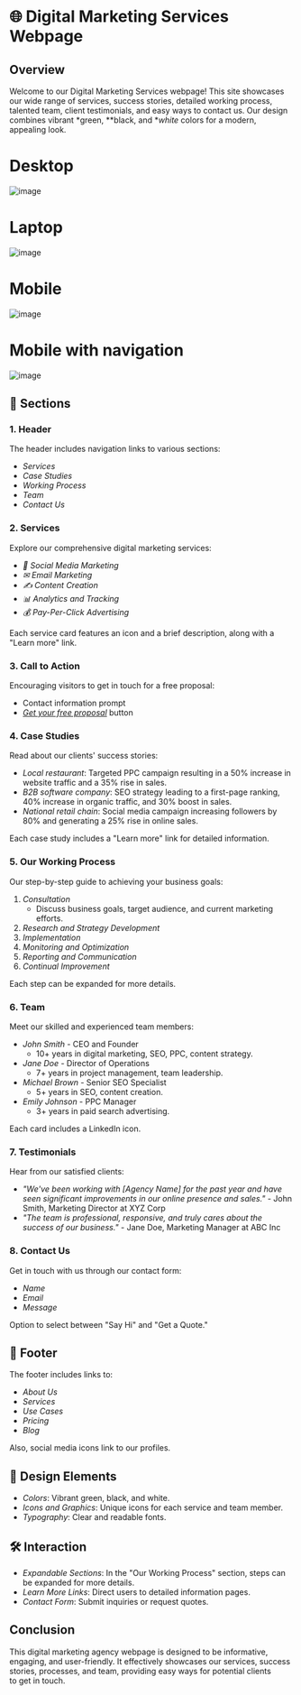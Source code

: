 # 🌐 Digital Marketing Services Webpage

## Overview

Welcome to our Digital Marketing Services webpage! This site showcases our wide range of services, success stories, detailed working process, talented team, client testimonials, and easy ways to contact us. Our design combines vibrant *green, **black, and **white* colors for a modern, appealing look.

# Desktop
![image](https://github.com/mdsiaofficial/Positivus-Frontend-react/assets/22385106/72159ce9-5b58-492b-881a-d47badde4314)

# Laptop
![image](https://github.com/mdsiaofficial/Positivus-Frontend-react/assets/22385106/5a091200-f6d3-4a75-af5f-bdae6d08ef41)

# Mobile
![image](https://github.com/mdsiaofficial/Positivus-Frontend-react/assets/22385106/b6d52169-2004-4287-ad73-c1e7d2d0d9fe)

# Mobile with navigation
![image](https://github.com/mdsiaofficial/Positivus-Frontend-react/assets/22385106/65bbbbc0-6de0-44fe-b496-c550cd544139)

## 📑 Sections

### 1. Header
The header includes navigation links to various sections:
- *Services*
- *Case Studies*
- *Working Process*
- *Team*
- *Contact Us*

### 2. Services
Explore our comprehensive digital marketing services:
- *📱 Social Media Marketing*
- *✉ Email Marketing*
- *✍ Content Creation*
- *📊 Analytics and Tracking*
- *💰 Pay-Per-Click Advertising*

Each service card features an icon and a brief description, along with a "Learn more" link.

### 3. Call to Action
Encouraging visitors to get in touch for a free proposal:
- Contact information prompt
- *[Get your free proposal](#)* button

### 4. Case Studies
Read about our clients' success stories:
- *Local restaurant*: Targeted PPC campaign resulting in a 50% increase in website traffic and a 35% rise in sales.
- *B2B software company*: SEO strategy leading to a first-page ranking, 40% increase in organic traffic, and 30% boost in sales.
- *National retail chain*: Social media campaign increasing followers by 80% and generating a 25% rise in online sales.

Each case study includes a "Learn more" link for detailed information.

### 5. Our Working Process
Our step-by-step guide to achieving your business goals:
1. *Consultation*
   - Discuss business goals, target audience, and current marketing efforts.
2. *Research and Strategy Development*
3. *Implementation*
4. *Monitoring and Optimization*
5. *Reporting and Communication*
6. *Continual Improvement*

Each step can be expanded for more details.

### 6. Team
Meet our skilled and experienced team members:
- *John Smith* - CEO and Founder
  - 10+ years in digital marketing, SEO, PPC, content strategy.
- *Jane Doe* - Director of Operations
  - 7+ years in project management, team leadership.
- *Michael Brown* - Senior SEO Specialist
  - 5+ years in SEO, content creation.
- *Emily Johnson* - PPC Manager
  - 3+ years in paid search advertising.

Each card includes a LinkedIn icon.

### 7. Testimonials
Hear from our satisfied clients:
- *"We've been working with [Agency Name] for the past year and have seen significant improvements in our online presence and sales."* - John Smith, Marketing Director at XYZ Corp
- *"The team is professional, responsive, and truly cares about the success of our business."* - Jane Doe, Marketing Manager at ABC Inc

### 8. Contact Us
Get in touch with us through our contact form:
- *Name*
- *Email*
- *Message*

Option to select between "Say Hi" and "Get a Quote."

## 📎 Footer
The footer includes links to:
- *About Us*
- *Services*
- *Use Cases*
- *Pricing*
- *Blog*

Also, social media icons link to our profiles.

## 🎨 Design Elements
- *Colors*: Vibrant green, black, and white.
- *Icons and Graphics*: Unique icons for each service and team member.
- *Typography*: Clear and readable fonts.

## 🛠 Interaction
- *Expandable Sections*: In the "Our Working Process" section, steps can be expanded for more details.
- *Learn More Links*: Direct users to detailed information pages.
- *Contact Form*: Submit inquiries or request quotes.

## Conclusion
This digital marketing agency webpage is designed to be informative, engaging, and user-friendly. It effectively showcases our services, success stories, processes, and team, providing easy ways for potential clients to get in touch.
